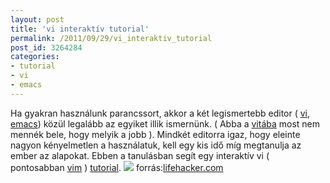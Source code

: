 ```yaml
---
layout: post
title: 'vi interaktív tutorial'
permalink: /2011/09/29/vi_interaktiv_tutorial
post_id: 3264284
categories: 
- tutorial
- vi
- emacs
---
```


Ha gyakran használunk parancssort, akkor a két legismertebb editor (
[vi](http://en.wikipedia.org/wiki/Vi), 
[emacs](http://www.gnu.org/s/emacs/)) közül legalább az egyiket illik ismernünk. ( Abba a 
[vitába](http://en.wikipedia.org/wiki/Editor_war) most nem mennék bele, hogy melyik a jobb ). 
Mindkét editorra igaz, hogy eleinte nagyon kényelmetlen a használatuk, kell egy kis idő míg megtanulja az ember az alapokat. Ebben a tanulásban segít egy interaktív vi ( pontosabban 
[vim](http://www.vim.org/) ) 
[tutorial](http://www.openvim.com/tutorial.html). 
[![](http://commandline.blog.hu/media/image/vim_tutorial.jpg)](http://commandline.blog.hu/media/image/vim_tutorial.jpg) 
forrás:[lifehacker.com](http://lifehacker.com/5844890/the-interactive-vim-tutorial-teaches-you-how-to-use-the-super+efficient-vim-text-editor)